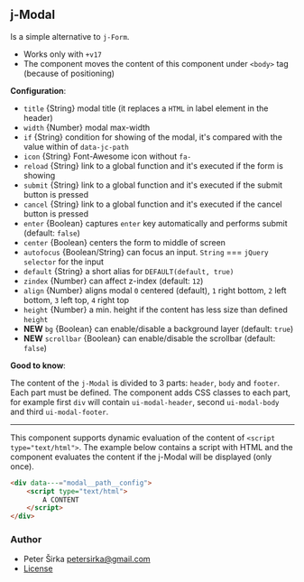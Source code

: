 ## j-Modal

Is a simple alternative to `j-Form`.

- Works only with `+v17`
- The component moves the content of this component under `<body>` tag (because of positioning)

__Configuration__:

- `title` {String} modal title (it replaces a `HTML` in label element in the header)
- `width` {Number} modal max-width
- `if` {String} condition for showing of the modal, it's compared with the value within of `data-jc-path`
- `icon` {String} Font-Awesome icon without `fa-`
- `reload` {String} link to a global function and it's executed if the form is showing
- `submit` {String} link to a global function and it's executed if the submit button is pressed
- `cancel` {String} link to a global function and it's executed if the cancel button is pressed
- `enter` {Boolean} captures `enter` key automatically and performs submit (default: `false`)
- `center` {Boolean} centers the form to middle of screen
- `autofocus` {Boolean/String} can focus an input. `String` === `jQuery selector` for the input
- `default` {String} a short alias for `DEFAULT(default, true)`
- `zindex` {Number} can affect z-index (default: `12`)
- `align` {Number} aligns modal `0` centered (default), `1` right bottom, `2` left bottom, `3` left top, `4` right top
- `height` {Number} a min. height if the content has less size than defined `height`
- __NEW__ `bg` {Boolean} can enable/disable a background layer (default: `true`)
- __NEW__ `scrollbar` {Boolean} can enable/disable the scrollbar (default: `false`)

__Good to know__:

The content of the `j-Modal` is divided to 3 parts: `header`, `body` and `footer`. Each part must be defined. The component adds CSS classes to each part, for example first `div` will contain `ui-modal-header`, second `ui-modal-body` and third `ui-modal-footer`.

---

This component supports dynamic evaluation of the content of `<script type="text/html">`. The example below contains a script with HTML and the component evaluates the content if the j-Modal will be displayed (only once).

```html
<div data---="modal__path__config">
	<script type="text/html">
		A CONTENT
	</script>
</div>
```

### Author

- Peter Širka <petersirka@gmail.com>
- [License](https://www.totaljs.com/license/)